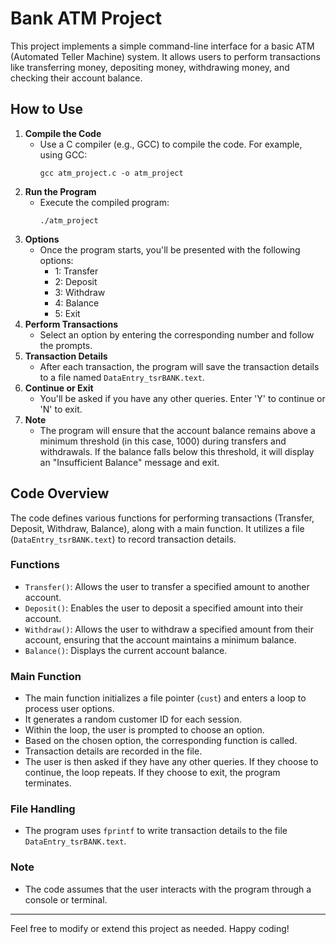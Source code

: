 # Bank ATM Project

This project implements a simple command-line interface for a basic ATM (Automated Teller Machine) system. It allows users to perform transactions like transferring money, depositing money, withdrawing money, and checking their account balance.

## How to Use

1. **Compile the Code**
   - Use a C compiler (e.g., GCC) to compile the code. For example, using GCC:
     ```
     gcc atm_project.c -o atm_project
     ```
2. **Run the Program**
   - Execute the compiled program:
     ```
     ./atm_project
     ```
3. **Options**
   - Once the program starts, you'll be presented with the following options:
     - 1: Transfer
     - 2: Deposit
     - 3: Withdraw
     - 4: Balance
     - 5: Exit
4. **Perform Transactions**
   - Select an option by entering the corresponding number and follow the prompts.
5. **Transaction Details**
   - After each transaction, the program will save the transaction details to a file named `DataEntry_tsrBANK.text`.
6. **Continue or Exit**
   - You'll be asked if you have any other queries. Enter 'Y' to continue or 'N' to exit.
7. **Note**
   - The program will ensure that the account balance remains above a minimum threshold (in this case, 1000) during transfers and withdrawals. If the balance falls below this threshold, it will display an "Insufficient Balance" message and exit.
## Code Overview
The code defines various functions for performing transactions (Transfer, Deposit, Withdraw, Balance), along with a main function. It utilizes a file (`DataEntry_tsrBANK.text`) to record transaction details.
### Functions
- `Transfer()`: Allows the user to transfer a specified amount to another account.
- `Deposit()`: Enables the user to deposit a specified amount into their account.
- `Withdraw()`: Allows the user to withdraw a specified amount from their account, ensuring that the account maintains a minimum balance.
- `Balance()`: Displays the current account balance.
### Main Function
- The main function initializes a file pointer (`cust`) and enters a loop to process user options.
- It generates a random customer ID for each session.
- Within the loop, the user is prompted to choose an option.
- Based on the chosen option, the corresponding function is called.
- Transaction details are recorded in the file.
- The user is then asked if they have any other queries. If they choose to continue, the loop repeats. If they choose to exit, the program terminates.
### File Handling
- The program uses `fprintf` to write transaction details to the file `DataEntry_tsrBANK.text`.
### Note
- The code assumes that the user interacts with the program through a console or terminal.
---
Feel free to modify or extend this project as needed. Happy coding!
